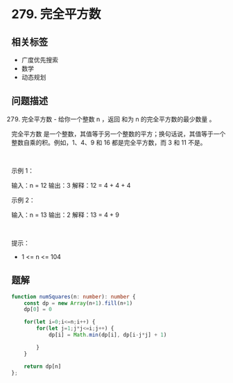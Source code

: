 
# 279. 完全平方数

## 相关标签

- 广度优先搜索
- 数学
- 动态规划

## 问题描述 

279. 完全平方数 - 给你一个整数 n ，返回 和为 n 的完全平方数的最少数量 。

完全平方数 是一个整数，其值等于另一个整数的平方；换句话说，其值等于一个整数自乘的积。例如，1、4、9 和 16 都是完全平方数，而 3 和 11 不是。

 

示例 1：


输入：n = 12
输出：3 
解释：12 = 4 + 4 + 4

示例 2：


输入：n = 13
输出：2
解释：13 = 4 + 9

 

提示：

 * 1 <= n <= 104

## 题解


```ts
function numSquares(n: number): number {
    const dp = new Array(n+1).fill(n+1)
    dp[0] = 0

    for(let i=0;i<=n;i++) {
        for(let j=1;j*j<=i;j++) {
            dp[i] = Math.min(dp[i], dp[i-j*j] + 1)

        }
    }

    return dp[n]
};
````